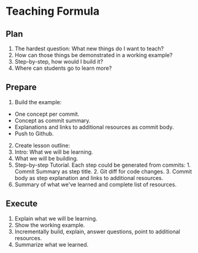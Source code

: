 # Teaching Formula

## Plan

1. The hardest question: What new things do I want to teach?
2. How can those things be demonstrated in a working example?
3. Step-by-step, how would I build it?
4. Where can students go to learn more?


## Prepare

1. Build the example:
  + One concept per commit.
  + Concept as commit summary.
  + Explanations and links to additional resources as commit body.
  + Push to Github.
2. Create lesson outline:
  1. Intro: What we will be learning.
  2. What we will be building.
  3. Step-by-step Tutorial. Each step could be generated from commits:
    1. Commit Summary as step title.
    2. Git diff for code changes.
    3. Commit body as step explanation and links to additional resources.
  4. Summary of what we've learned and complete list of resources.


## Execute

1. Explain what we will be learning.
2. Show the working example.
3. Incrementally build, explain, answer questions, point to additional resources.
4. Summarize what we learned.
